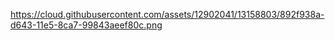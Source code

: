 
https://cloud.githubusercontent.com/assets/12902041/13158803/892f938a-d643-11e5-8ca7-99843aeef80c.png
